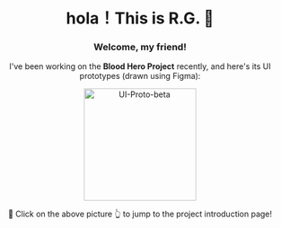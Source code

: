 <div style="text-align: center;" align="center">
  <h1 align="center">
    hola！This is R.G. 🎉
  </h1>
  <h3 align="center">
    Welcome, my friend!
  </h3>
  <p align="center">
    I've been working on the <strong>Blood Hero Project</strong> recently, and here's its UI prototypes (drawn using Figma):
  </p>
  <p align="center">
    <a href="https://github.com/rg4sun/Hybrid-App" align="center">
			<img src="./.md-imgs/README.assets/UI-Proto-beta.png" alt="UI-Proto-beta" width="200" style="zoom:100%;" /> 		
		</a>
  </p>
	 <p align="center">
    🚀 Click on the above picture 👆 to jump to the project introduction page!
  </p>
</div>


